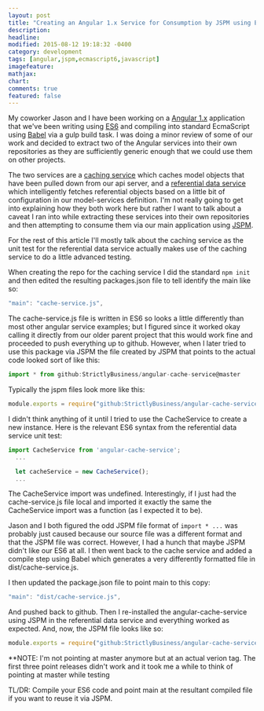 ```yaml
---
layout: post
title: "Creating an Angular 1.x Service for Consumption by JSPM using ES6"
description:
headline:
modified: 2015-08-12 19:18:32 -0400
category: development
tags: [angular,jspm,ecmascript6,javascript]
imagefeature:
mathjax:
chart:
comments: true
featured: false
---
```

My coworker Jason and I have been working on a [Angular 1.x](https://angularjs.org/) application that we've been writing using [ES6](http://es6-features.org/) and compiling into standard EcmaScript using [Babel](https://babeljs.io/) via a gulp build task.  I was doing a minor review of some of our work and decided to extract two of the Angular services into their own repositories as they are sufficiently generic enough that we could use them on other projects.

The two services are a [caching service](https://github.com/StrictlyBusiness/angular-cache-service) which caches model objects that have been pulled down from our api server, and a [referential data service](https://github.com/StrictlyBusiness/angular-referential-data-service) which intelligently fetches referential objects based on a little bit of configuration in our model-services definition.  I'm  not really going to get into explaining how they both work here but rather I want to talk about a caveat I ran into while extracting these services into their own repositories and then attempting to consume them via our main application using [JSPM](http://jspm.io/).

For the rest of this article I'll mostly talk about the caching service as the unit test for the referential data service actually makes use of the caching service to do a little advanced testing.  

When creating the repo for the caching service I did the standard `npm init` and then edited the resulting packages.json file to tell identify the main like so:

```js
"main": "cache-service.js",
```
The cache-service.js file is written in ES6 so looks a little differently than most other angular service examples; but I figured since it worked okay calling it directly from our older parent project that this would work fine and proceeded to push everything up to github.  However, when I later tried to use this package via JSPM the file created by JSPM that points to the actual code looked sort of like this:

```js
import * from github:StrictlyBusiness/angular-cache-service@master
```

Typically the jspm files look more like this:

```js
module.exports = require("github:StrictlyBusiness/angular-cache-service@master");
```

I didn't think anything of it until I tried to use the CacheService to create a new instance. Here is the relevant ES6 syntax from the referential data service unit test:

```js
import CacheService from 'angular-cache-service';
  ...

  let cacheService = new CacheService();
  ...
```

The CacheService import was undefined.  Interestingly, if I just had the cache-service.js file local and imported it exactly the same the CacheService import was a function (as I expected it to be).

Jason and I both figured the odd JSPM file format of `import * ...` was probably just caused because our source file was a different format and that the JSPM file was correct.  However, I had a hunch that maybe JSPM didn't like our ES6 at all.  I then went back to the cache service and added a compile step using Babel which generates a very differently formatted file in dist/cache-service.js.

I then updated the package.json file to point main to this copy:

```js
"main": "dist/cache-service.js",
```

And pushed back to github.  Then I re-installed the angular-cache-service using JSPM in the referential data service and everything worked as expected.  And, now, the JSPM file looks like so:

```js
module.exports = require("github:StrictlyBusiness/angular-cache-service@0.0.4/dist/cache-service");
```

**NOTE: I'm not pointing at master anymore but at an actual verion tag.  The first three point releases didn't work and it took me a while to think of pointing at master  while testing

TL/DR: Compile your ES6 code and point main at the resultant compiled file if you want to reuse it via JSPM.
